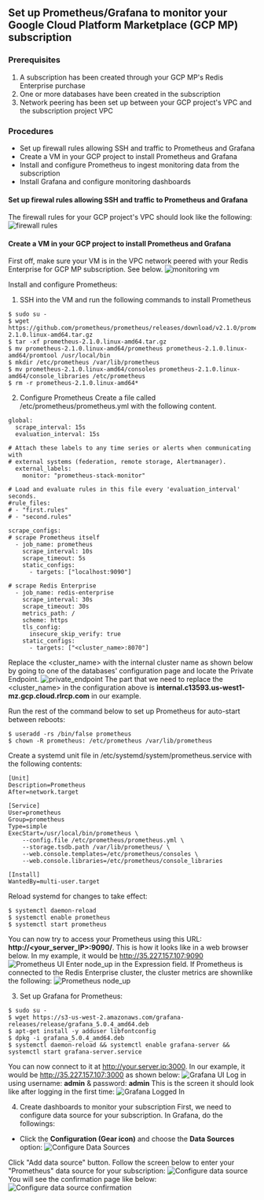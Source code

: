 ## Set up Prometheus/Grafana to monitor your Google Cloud Platform Marketplace (GCP MP) subscription

### Prerequisites
1. A subscription has been created through your GCP MP's Redis Enterprise purchase 
2. One or more databases have been created in the subscription
3. Network peering has been set up between your GCP project's VPC and the subscription project VPC

### Procedures
* Set up firewall rules allowing SSH and traffic to Prometheus and Grafana
* Create a VM in your GCP project to install Prometheus and Grafana 
* Install and configure Prometheus to ingest monitoring data from the subscription
* Install Grafana and configure monitoring dashboards

#### Set up firewal rules allowing SSH and traffic to Prometheus and Grafana
The firewall rules for your GCP project's VPC should look like the following:
![firewall rules](./img/firewall_rules.png)

#### Create a VM in your GCP project to install Prometheus and Grafana
First off, make sure your VM is in the VPC network peered with your Redis Enterprise for GCP MP subscription. See below.
![monitoring vm](./img/monitoring_vm.png)

Install and configure Prometheus:
1. SSH into the VM and run the following commands to install Prometheus
```
$ sudo su -
$ wget https://github.com/prometheus/prometheus/releases/download/v2.1.0/prometheus-2.1.0.linux-amd64.tar.gz
$ tar -xf prometheus-2.1.0.linux-amd64.tar.gz
$ mv prometheus-2.1.0.linux-amd64/prometheus prometheus-2.1.0.linux-amd64/promtool /usr/local/bin
$ mkdir /etc/prometheus /var/lib/prometheus
$ mv prometheus-2.1.0.linux-amd64/consoles prometheus-2.1.0.linux-amd64/console_libraries /etc/prometheus
$ rm -r prometheus-2.1.0.linux-amd64*
```
2. Configure Prometheus
Create a file called /etc/prometheus/prometheus.yml with the following content.
```
global:
  scrape_interval: 15s
  evaluation_interval: 15s

# Attach these labels to any time series or alerts when communicating with
# external systems (federation, remote storage, Alertmanager).
  external_labels:
    monitor: "prometheus-stack-monitor"

# Load and evaluate rules in this file every 'evaluation_interval' seconds.
#rule_files:
# - "first.rules"
# - "second.rules"

scrape_configs:
# scrape Prometheus itself
  - job_name: prometheus
    scrape_interval: 10s
    scrape_timeout: 5s
    static_configs:
      - targets: ["localhost:9090"]

# scrape Redis Enterprise
  - job_name: redis-enterprise
    scrape_interval: 30s
    scrape_timeout: 30s
    metrics_path: /
    scheme: https
    tls_config:
      insecure_skip_verify: true
    static_configs:
      - targets: ["<cluster_name>:8070"]
```
Replace the <cluster_name> with the internal cluster name as shown below by going to one of the databases' configuration page and locate the Private Endpoint.
![private_endpoint](./img/private_endpoint.png)
The part that we need to replace the <cluster_name> in the configuration above is **internal.c13593.us-west1-mz.gcp.cloud.rlrcp.com** in our example.

Run the rest of the command below to set up Prometheus for auto-start between reboots:
```
$ useradd -rs /bin/false prometheus
$ chown -R prometheus: /etc/prometheus /var/lib/prometheus
```
Create a systemd unit file in /etc/systemd/system/prometheus.service with the following contents:
```
[Unit]
Description=Prometheus
After=network.target

[Service]
User=prometheus
Group=prometheus
Type=simple
ExecStart=/usr/local/bin/prometheus \
    --config.file /etc/prometheus/prometheus.yml \
    --storage.tsdb.path /var/lib/prometheus/ \
    --web.console.templates=/etc/prometheus/consoles \
    --web.console.libraries=/etc/prometheus/console_libraries

[Install]
WantedBy=multi-user.target
```
Reload systemd for changes to take effect:
```
$ systemctl daemon-reload
$ systemctl enable prometheus
$ systemctl start prometheus
```

You can now try to access your Prometheus using this URL: **http://<your_server_IP>:9090/**. This is how it looks like in a web browser below.  In my example, it would be http://35.227.157.107:9090
![Prometheus UI](./img/prometheus_ui.png)
Enter node_up in the Expression field. If Prometheus is connected to the Redis Enterprise cluster, the cluster metrics are shownlike the following:
![Prometheus node_up](./img/prometheus_node_up.png)

3. Set up Grafana for Prometheus:
```
$ sudo su -
$ wget https://s3-us-west-2.amazonaws.com/grafana-releases/release/grafana_5.0.4_amd64.deb
$ apt-get install -y adduser libfontconfig
$ dpkg -i grafana_5.0.4_amd64.deb
$ systemctl daemon-reload && systemctl enable grafana-server && systemctl start grafana-server.service
```

You can now connect to it at http://your.server.ip:3000.  In our example, it would be http://35.227.157.107:3000 as shown below:
![Grafana UI](./img/grafana_ui.png)
Log in using username: **admin** & password: **admin**
This is the screen it should look like after logging in the first time:
![Grafana Logged In](./img/grafana_loggedin.png) 

4. Create dashboards to monitor your subscription
First, we need to configure data source for your subscription. In Grafana, do the followings:
* Click the **Configuration (Gear icon)** and choose the **Data Sources** option:
![Configure Data Sources](./img/config_data_sources.png) 

Click "Add data source" button. Follow the screen below to enter your "Prometheus" data source for your subscription:
![Configure data source](./img/redis_data_source_added.png)
You will see the confirmation page like below:
![Configure data source confirmation](./img/redis_data_source_added_confirmation.png)



